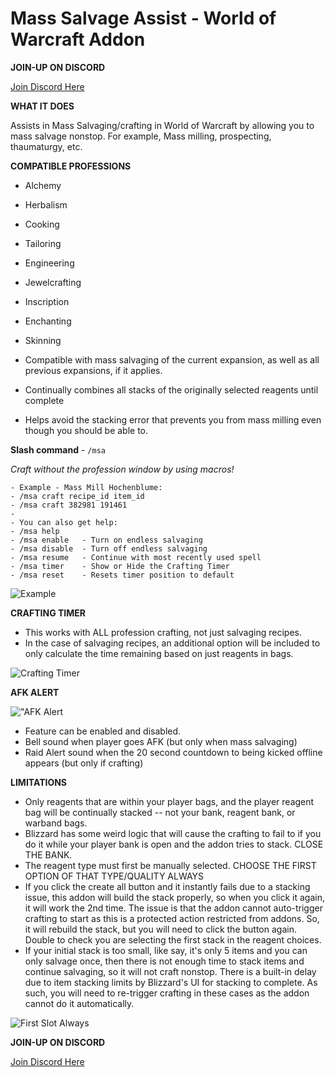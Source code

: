 # Mass Salvage Assist - World of Warcraft Addon

**JOIN-UP ON DISCORD**

[Join Discord Here](https://discord.gg/guBtvUU2ks)

**WHAT IT DOES**

Assists in Mass Salvaging/crafting in World of Warcraft by allowing you to mass salvage nonstop. For example, Mass milling, prospecting, thaumaturgy, etc.

**COMPATIBLE PROFESSIONS**

* Alchemy
* Herbalism
* Cooking
* Tailoring
* Engineering
* Jewelcrafting
* Inscription
* Enchanting
* Skinning

* Compatible with mass salvaging of the current expansion, as well as all previous expansions, if it applies.
* Continually combines all stacks of the originally selected reagents until complete
* Helps avoid the stacking error that prevents you from mass milling even though you should be able to.

**Slash command** - `/msa`

*Craft without the profession window by using macros!*

    - Example - Mass Mill Hochenblume:
    - /msa craft recipe_id item_id
    - /msa craft 382981 191461
    -
    - You can also get help:
    - /msa help
    - /msa enable   - Turn on endless salvaging
    - /msa disable  - Turn off endless salvaging
    - /msa resume   - Continue with most recently used spell
    - /msa timer    - Show or Hide the Crafting Timer
    - /msa reset    - Resets timer position to default

![Example](https://i.imgur.com/8r91gAQ.gif)

**CRAFTING TIMER**

* This works with ALL profession crafting, not just salvaging recipes.
* In the case of salvaging recipes, an additional option will be included to only calculate the time remaining based on just reagents in bags.

![Crafting Timer](https://i.imgur.com/6vkRNcz.jpeg)

**AFK ALERT**

!["AFK Alert](https://i.imgur.com/yEH8yrx.jpeg)

* Feature can be enabled and disabled.
* Bell sound when player goes AFK (but only when mass salvaging)
* Raid Alert sound when the 20 second countdown to being kicked offline appears (but only if crafting)

**LIMITATIONS**

* Only reagents that are within your player bags, and the player reagent bag will be continually stacked -- not your bank, reagent bank, or warband bags.
* Blizzard has some weird logic that will cause the crafting to fail to if you do it while your player bank is open and the addon tries to stack. CLOSE THE BANK.
* The reagent type must first be manually selected. CHOOSE THE FIRST OPTION OF THAT TYPE/QUALITY ALWAYS
* If you click the create all button and it instantly fails due to a stacking issue, this addon will build the stack properly, so when you click it again, it will work the 2nd time. The issue is that the addon cannot auto-trigger crafting to start as this is a protected action restricted from addons. So, it will rebuild the stack, but you will need to click the button again. Double to check you are selecting the first stack in the reagent choices.
* If your initial stack is too small, like say, it's only 5 items and you can only salvage once, then there is not enough time to stack items and continue salvaging, so it will not craft nonstop. There is a built-in delay due to item stacking limits by Blizzard's UI for stacking to complete. As such, you will need to re-trigger crafting in these cases as the addon cannot do it automatically.

![First Slot Always](https://i.imgur.com/k9KodKZ.png)

**JOIN-UP ON DISCORD**

[Join Discord Here](https://discord.gg/guBtvUU2ks)